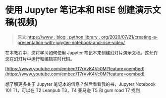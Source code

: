 # 使用 Jupyter 笔记本和 RISE 创建演示文稿(视频)

> 原文:[https://www . blog . python library . org/2020/07/21/creating-a-presentation-with-jupyter-notebook-and-rise-video/](https://www.blog.pythonlibrary.org/2020/07/21/creating-a-presentation-with-jupyter-notebook-and-rise-video/)

在本教程中，您将学习如何使用 Jupyter 笔记本来创建幻灯片演示文稿。这允许您在幻灯片中运行和编辑实时代码。

[https://www.youtube.com/embed/T7rVvK4Vc0M?feature=oembed](https://www.youtube.com/embed/T7rVvK4Vc0M?feature=oembed)

想了解更多关于 Jupyter 笔记本的信息？然后看看我的书，Jupyter Notebook 101 T1，可以在 T2 Leanpub T3，T4 亚马逊 T5 和 gum road T7 找到
